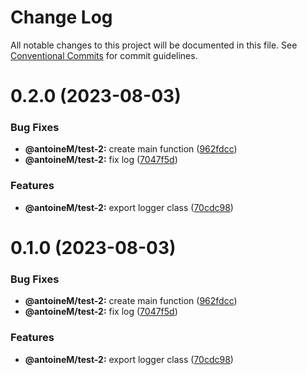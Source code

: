 # Change Log

All notable changes to this project will be documented in this file.
See [Conventional Commits](https://conventionalcommits.org) for commit guidelines.

# 0.2.0 (2023-08-03)


### Bug Fixes

* **@antoineM/test-2:** create main function ([962fdcc](https://github.com/antoinemetifeu/test-monorpepo/commit/962fdcce08bd450fd651f498d75b3cf51a0708eb))
* **@antoineM/test-2:** fix log ([7047f5d](https://github.com/antoinemetifeu/test-monorpepo/commit/7047f5d31b1049f6a69cea6d0d727c20d2c6cf26))


### Features

* **@antoineM/test-2:** export logger class ([70cdc98](https://github.com/antoinemetifeu/test-monorpepo/commit/70cdc983279b17e64532a454bc8f479db7be60d7))





# 0.1.0 (2023-08-03)


### Bug Fixes

* **@antoineM/test-2:** create main function ([962fdcc](https://github.com/antoinemetifeu/test-monorpepo/commit/962fdcce08bd450fd651f498d75b3cf51a0708eb))
* **@antoineM/test-2:** fix log ([7047f5d](https://github.com/antoinemetifeu/test-monorpepo/commit/7047f5d31b1049f6a69cea6d0d727c20d2c6cf26))


### Features

* **@antoineM/test-2:** export logger class ([70cdc98](https://github.com/antoinemetifeu/test-monorpepo/commit/70cdc983279b17e64532a454bc8f479db7be60d7))
